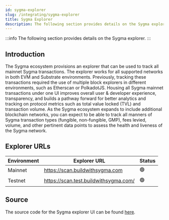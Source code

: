 ```yaml
---
id: sygma-explorer
slug: /integrating/sygma-explorer
title: Sygma Explorer
description: The following section provides details on the Sygma explorer.
---
```


:::info
The following section provides details on the Sygma explorer.
:::

## Introduction

The Sygma ecosystem provisions an explorer that can be used to track all mainnet Sygma transactions. The explorer works for all supported networks in both EVM and Substrate environments. Previously, tracking these transactions required the use of multiple block explorers in different environments, such as Etherscan or PolkadotJS. Housing all Sygma mainnet transactions under one UI improves overall user & developer experience, transparency, and builds a pathway forward for better analytics and tracking on protocol metrics such as total value locked (TVL) and transaction volume. As the Sygma ecosystem expands to include additional blockchain networks, you can expect to be able to track all manners of Sygma transaction types (fungible, non-fungible, GMP), fees levied, volume, and other pertinent data points to assess the health and liveness of the Sygma network.

## Explorer URLs

| Environment    | Explorer URL                          | Status |  
|----------------|---------------------------------------|--------|
| Mainnet        | https://scan.buildwithsygma.com       | 🟢     |     
| Testnet        | https://scan.test.buildwithsygma.com/ | 🟢     |

## Source

The source code for the Sygma explorer UI can be found [here](https://github.com/sygmaprotocol/explorer-ui).
